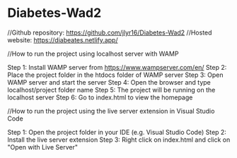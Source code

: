# Diabetes-Wad2

//Github repository: https://github.com/jlyr16/Diabetes-Wad2
//Hosted website: https://diabeates.netlify.app/

//How to run the project using localhost server with WAMP

Step 1: Install WAMP server from https://www.wampserver.com/en/
Step 2: Place the project folder in the htdocs folder of WAMP server
Step 3: Open WAMP server and start the server
Step 4: Open the browser and type localhost/project folder name
Step 5: The project will be running on the localhost server
Step 6: Go to index.html to view the homepage

//How to run the project using the live server extension in Visual Studio Code

Step 1: Open the project folder in your IDE (e.g. Visual Studio Code)
Step 2: Install the live server extension
Step 3: Right click on index.html and click on "Open with Live Server"







